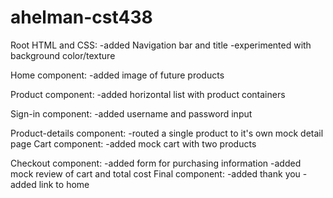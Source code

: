 # ahelman-cst438
Root HTML and CSS:
-added Navigation bar and title
-experimented with background color/texture

Home component:
-added image of future products

Product component:
-added horizontal list with product containers

Sign-in component:
-added username and password input

Product-details component:
-routed a single product to it's own mock detail page
Cart component:
-added mock cart with two products

Checkout component:
-added form for purchasing information
-added mock review of cart and total cost
Final component:
-added thank you 
-added link to home
